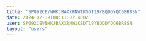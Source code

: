 ```yaml
---
title: "SP092CEVNHKJBAXXRNW1KSDT19YBQDDYQC6BR8SN"
date: 2024-02-19T08:11:07.400Z
user: SP092CEVNHKJBAXXRNW1KSDT19YBQDDYQC6BR8SN
layout: "users"
---
```

    